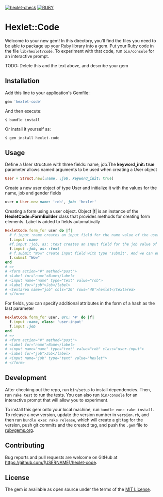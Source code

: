 [![hexlet-check](https://github.com/EskovDMTA/rails-project-63/actions/workflows/hexlet-check.yml/badge.svg)](https://github.com/EskovDMTA/rails-project-63/actions/workflows/hexlet-check.yml)   [![RUBY](https://github.com/EskovDMTA/rails-project-63/actions/workflows/ruby.yml/badge.svg)](https://github.com/EskovDMTA/rails-project-63/actions/workflows/ruby.yml)
# Hexlet::Code

Welcome to your new gem! In this directory, you'll find the files you need to be able to package up your Ruby library into a gem. Put your Ruby code in the file `lib/hexlet/code`. To experiment with that code, run `bin/console` for an interactive prompt.

TODO: Delete this and the text above, and describe your gem

## Installation

Add this line to your application's Gemfile:

```ruby
gem 'hexlet-code'
```

And then execute:

    $ bundle install

Or install it yourself as:

    $ gem install hexlet-code

## Usage
Define a User structure with three fields: name, job.The **keyword_init: true** parameter allows named arguments to be used when creating a User object
```ruby
User = Struct.new(:name, :job, keyword_init: true)
```
Create a new user object of type User and initialize it with the values for the name, job and gender fields
```ruby
user = User.new name: 'rob', job: 'hexlet'
```
Creating a form using a user object. Object |f| is an instance of the **HexletCode::FormBuilder** class that provides methods for creating form elements.
Label is added to fields automatically

```ruby
HexletCode.form_for user do |f|
  # f.input :name creates an input field for the name value of the user object. If the name value exists, it will be displayed in the input field.
  f.input :name
  #f.input :job, as: :text creates an input field for the job value of the user object, but using a textarea field instead of a regular input field.
  f.input :job, as: :text
  # f.submit "Wow" create input field with type "submit". And we can enter text for the button. Base text value for button "Save"
  f.submit "Wow"
end
# =>
# <form action="#" method="post">
# <label for="name">Name</label>
# <input name="name" type="text" value="rob">
# <label for="job">Job</label>
# <textarea name="job" cols="20" rows="40">hexlet</textarea>
# </form>
```
For fields, you can specify additional attributes in the form of a hash as the last parameter
```ruby
HexletCode.form_for user, url: '#' do |f|
  f.input :name, class: 'user-input'
  f.input :job
end
# =>
# <form action="#" method="post">
# <label for="name">Name</label>
# <input name="name" type="text" value="rob" class="user-input">
# <label for="job">Job</label>
# <input name="job" type="text" value="hexlet">
# </form>
```
## Development

After checking out the repo, run `bin/setup` to install dependencies. Then, run `rake test` to run the tests. You can also run `bin/console` for an interactive prompt that will allow you to experiment.

To install this gem onto your local machine, run `bundle exec rake install`. To release a new version, update the version number in `version.rb`, and then run `bundle exec rake release`, which will create a git tag for the version, push git commits and the created tag, and push the `.gem` file to [rubygems.org](https://rubygems.org).

## Contributing

Bug reports and pull requests are welcome on GitHub at https://github.com/[USERNAME]/hexlet-code.

## License

The gem is available as open source under the terms of the [MIT License](https://opensource.org/licenses/MIT).
